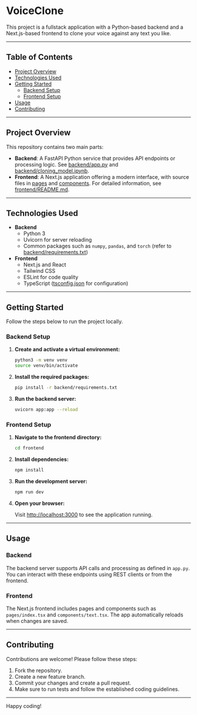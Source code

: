 # VoiceClone

This project is a fullstack application with a Python-based backend and a Next.js-based frontend to clone your voice against any text you like.

---

## Table of Contents

- [Project Overview](#project-overview)
- [Technologies Used](#technologies-used)
- [Getting Started](#getting-started)
  - [Backend Setup](#backend-setup)
  - [Frontend Setup](#frontend-setup)
- [Usage](#usage)
- [Contributing](#contributing)

---

## Project Overview

This repository contains two main parts:

- **Backend**: A FastAPI Python service that provides API endpoints or processing logic. See [backend/app.py](backend/app.py) and [backend/cloning_model.ipynb](backend/cloning_model.ipynb).
- **Frontend**: A Next.js application offering a modern interface, with source files in [pages](pages) and [components](components). For detailed information, see [frontend/README.md](frontend/README.md).

---

## Technologies Used

- **Backend**
  - Python 3
  - Uvicorn for server reloading
  - Common packages such as `numpy`, `pandas`, and `torch` (refer to [backend/requirements.txt](backend/requirements.txt))
- **Frontend**
  - Next.js and React
  - Tailwind CSS
  - ESLint for code quality
  - TypeScript ([tsconfig.json](tsconfig.json) for configuration)

---

## Getting Started

Follow the steps below to run the project locally.

### Backend Setup

1. **Create and activate a virtual environment:**

   ```sh
   python3 -m venv venv
   source venv/bin/activate
   ```

2. **Install the required packages:**

   ```sh
   pip install -r backend/requirements.txt
   ```

3. **Run the backend server:**

   ```sh
   uvicorn app:app --reload
   ```

### Frontend Setup

1. **Navigate to the frontend directory:**

   ```sh
   cd frontend
   ```

2. **Install dependencies:**

   ```sh
   npm install
   ```

3. **Run the development server:**

   ```sh
   npm run dev
   ```

4. **Open your browser:**

   Visit [http://localhost:3000](http://localhost:3000) to see the application running.

---

## Usage

### Backend

The backend server supports API calls and processing as defined in `app.py`. You can interact with these endpoints using REST clients or from the frontend.

### Frontend

The Next.js frontend includes pages and components such as `pages/index.tsx` and `components/text.tsx`. The app automatically reloads when changes are saved.

---

## Contributing

Contributions are welcome! Please follow these steps:

1. Fork the repository.
2. Create a new feature branch.
3. Commit your changes and create a pull request.
4. Make sure to run tests and follow the established coding guidelines.

---

Happy coding!
